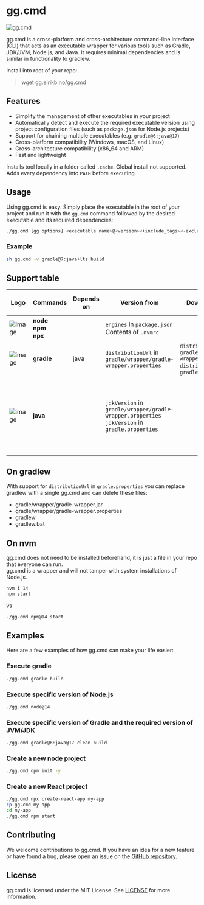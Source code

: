 # gg.cmd

[![gg.cmd](https://github.com/eirikb/gg/actions/workflows/gg.yml/badge.svg)](https://github.com/eirikb/gg/actions/workflows/gg.yml)

gg.cmd is a cross-platform and cross-architecture command-line interface (CLI) that acts as an executable wrapper for
various tools such as Gradle, JDK/JVM, Node.js, and Java. It requires minimal dependencies and is similar in
functionality to gradlew.

Install into root of your repo:
> wget gg.eirikb.no/gg.cmd

## Features

- Simplify the management of other executables in your project
- Automatically detect and execute the required executable version using project configuration files (such
  as `package.json` for Node.js projects)
- Support for chaining multiple executables (e.g. `gradle@6:java@17`)
- Cross-platform compatibility (Windows, macOS, and Linux)
- Cross-architecture compatibility (x86_64 and ARM)
- Fast and lightweight

Installs tool locally in a folder called `.cache`. Global install not supported.
Adds every dependency into `PATH` before executing.

## Usage

Using gg.cmd is easy. Simply place the executable in the root of your project and run it with the `gg.cmd` command
followed
by the desired executable and its required dependencies:

```bash
./gg.cmd [gg options] <executable name>@<version><+include_tags><-exclude_tags>:<dependent executable name>@<version><+include_tags><-exclude_tags> [executable arguments]
```

### Example

```bash
sh gg.cmd -v gradle@7:java+lts build
```

## Support table

| Logo                                                                                                          | Commands                         | Depends on | Version from                                                                                         | Download url from                                                                                                  | Set environment variables | Available tags                                                                     | Default tags |
|---------------------------------------------------------------------------------------------------------------|----------------------------------|------------|------------------------------------------------------------------------------------------------------|--------------------------------------------------------------------------------------------------------------------|---------------------------|------------------------------------------------------------------------------------|--------------|
| ![image](https://user-images.githubusercontent.com/241706/231715452-4e04052a-d13c-4bca-afa5-0bb19239b6f0.png) | **node**<br/>**npm**<br/>**npx** |            | `engines` in `package.json`<br/> Contents of `.nvmrc`                                                |                                                                                                                    | lts                       |                                                                                    |
| ![image](https://user-images.githubusercontent.com/241706/231713381-cc8436bb-ef6e-4aa6-ab5c-66ee0a868201.png) | **gradle**                       | java       | `distributionUrl` in `gradle/wrapper/gradle-wrapper.properties`                                      | `distributionUrl` in<br/> `gradle/wrapper/gradle-wrapper.properties`<br/> `distributionUrl` in `gradle.properties` |                           |                                                                                    |
| ![image](https://user-images.githubusercontent.com/241706/231713130-ba667ff2-a129-47be-9d06-9e68e6815108.png) | **java**                         |            | `jdkVersion` in `gradle/wrapper/gradle-wrapper.properties` <br/> `jdkVersion` in `gradle.properties` |                                                                                                                    | JAVA_HOME                 | jdk<br/>jre<br/>lts<br/>sts<br/>mts<br/>ea<br/>ga<br/>headless<br/>headfull<br/>fx | +jdk         |

## On gradlew

With support for `distributionUrl` in `gradle.properties` you can replace gradlew with a single gg.cmd and can
delete these files:

* gradle/wrapper/gradle-wrapper.jar
* gradle/wrapper/gradle-wrapper.properties
* gradlew
* gradlew.bat

## On nvm

gg.cmd does not need to be installed beforehand, it is just a file in your repo that everyone can run.  
gg.cmd is a wrapper and will not tamper with system installations of Node.js.

```bash
nvm i 14
npm start
```

vs

```bash
./gg.cmd npm@14 start
```

## Examples

Here are a few examples of how gg.cmd can make your life easier:

### Execute gradle

```bash
./gg.cmd gradle build
```

### Execute specific version of Node.js

```bash
./gg.cmd node@14
```

### Execute specific version of Gradle and the required version of JVM/JDK

```bash
./gg.cmd gradle@6:java@17 clean build
```

### Create a new node project

```bash
./gg.cmd npm init -y
```

### Create a new React project

```bash
./gg.cmd npx create-react-app my-app
cp gg.cmd my-app
cd my-app
./gg.cmd npm start

```

## Contributing

We welcome contributions to gg.cmd. If you have an idea for a new feature or have found a bug, please open an issue on
the [GitHub repository](https://github.com/example/gg).

## License

gg.cmd is licensed under the MIT License. See [LICENSE](LICENSE) for more information.
